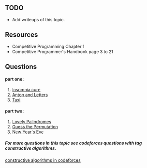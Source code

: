 ## TODO
* Add writeups of this topic.

## Resources
* Competitive Programming Chapter 1
* Competitive Programmer's Handbook page 3 to 21

## Questions
#### part one:
1. [Insomnia cure](https://codeforces.com/problemset/problem/148/A)
2. [Anton and Letters](https://codeforces.com/problemset/problem/443/A)
3. [Taxi](https://codeforces.com/problemset/problem/158/B)


#### part two:
1. [Lovely Palindromes](https://codeforces.com/problemset/problem/688/B)
2. [Guess the Permutation](https://codeforces.com/problemset/problem/618/B)
3. [New Year's Eve](https://codeforces.com/problemset/problem/912/B)


##### For more questions in this topic see codeforces questions with tag *constructive algorithms*.

[constructive algorithms in codeforces](https://codeforces.com/problemset/tags/constructive%20algorithms)
